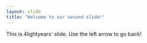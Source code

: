 ```yaml
---
layout: slide
title: "Welcome to our second slide!"
---
```

This is 4lightyears' slide.
Use the left arrow to go back!

